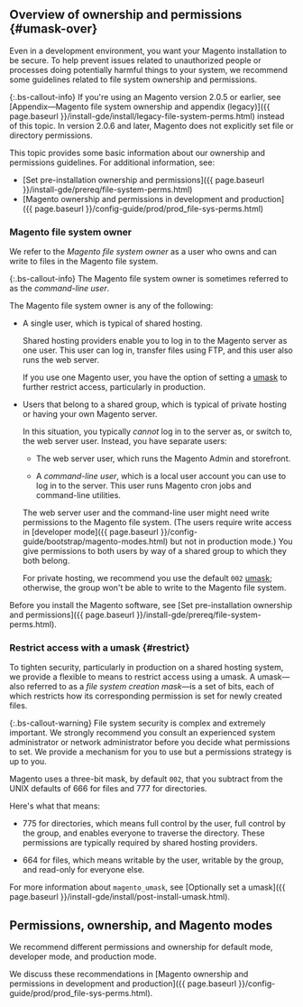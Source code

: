 ## Overview of ownership and permissions {#umask-over}

Even in a development environment, you want your Magento installation to be secure. To help prevent issues related to unauthorized people or processes doing potentially harmful things to your system, we recommend some guidelines related to file system ownership and permissions.

{:.bs-callout-info}
If you're using an Magento version 2.0.5 or earlier, see [Appendix&mdash;Magento file system ownership and appendix (legacy)]({{ page.baseurl }}/install-gde/install/legacy-file-system-perms.html) instead of this topic. In version 2.0.6 and later, Magento does not explicitly set file or directory permissions.

This topic provides some basic information about our ownership and permissions guidelines. For additional information, see:

*  [Set pre-installation ownership and permissions]({{ page.baseurl }}/install-gde/prereq/file-system-perms.html)
*  [Magento ownership and permissions in development and production]({{ page.baseurl }}/config-guide/prod/prod_file-sys-perms.html)

### Magento file system owner

We refer to the *Magento file system owner* as a user who owns and can write to files in the Magento file system.

{:.bs-callout-info}
The Magento file system owner is sometimes referred to as the *command-line user*.

The Magento file system owner is any of the following:

*  A single user, which is typical of shared hosting.

   Shared hosting providers enable you to log in to the Magento server as one user. This user can log in, transfer files using FTP, and this user also runs the web server.

   If you use one Magento user, you have the option of setting a [umask](#restrict) to further restrict access, particularly in production.

*  Users that belong to a shared group, which is typical of private hosting or having your own Magento server.

   In this situation, you typically *cannot* log in to the server as, or switch to, the web server user. Instead, you have separate users:

   *  The web server user, which runs the Magento Admin and storefront.

   *  A *command-line user*, which is a local user account you can use to log in to the server. This user runs Magento cron jobs and command-line utilities.

   The web server user and the command-line user might need write permissions to the Magento file system. (The users require write access in [developer mode]({{ page.baseurl }}/config-guide/bootstrap/magento-modes.html) but not in production mode.) You give permissions to both users by way of a shared group to which they both belong.

   For private hosting, we recommend you use the default `002` [umask](#restrict); otherwise, the group won't be able to write to the Magento file system.

Before you install the Magento software, see [Set pre-installation ownership and permissions]({{ page.baseurl }}/install-gde/prereq/file-system-perms.html).

### Restrict access with a umask {#restrict}

To tighten security, particularly in production on a shared hosting system, we provide a flexible to means to restrict access using a umask. A umask&mdash;also referred to as a *file system creation mask*&mdash;is a set of bits, each of which restricts how its corresponding permission is set for newly created files.

{:.bs-callout-warning}
File system security is complex and extremely important. We strongly recommend you consult an experienced system administrator or network administrator before you decide what permissions to set. We provide a mechanism for you to use but a permissions strategy is up to you.

Magento uses a three-bit mask, by default `002`, that you subtract from the UNIX defaults of 666 for files and 777 for directories.

Here's what that means:

*  775 for directories, which means full control by the user, full control by the group, and enables everyone to traverse the directory. These permissions are typically required by shared hosting providers.

*  664 for files, which means writable by the user, writable by the group, and read-only for everyone else.

For more information about `magento_umask`, see [Optionally set a umask]({{ page.baseurl }}/install-gde/install/post-install-umask.html).

## Permissions, ownership, and Magento modes

We recommend different permissions and ownership for default mode, developer mode, and production mode.

We discuss these recommendations in [Magento ownership and permissions in development and production]({{ page.baseurl }}/config-guide/prod/prod_file-sys-perms.html).
